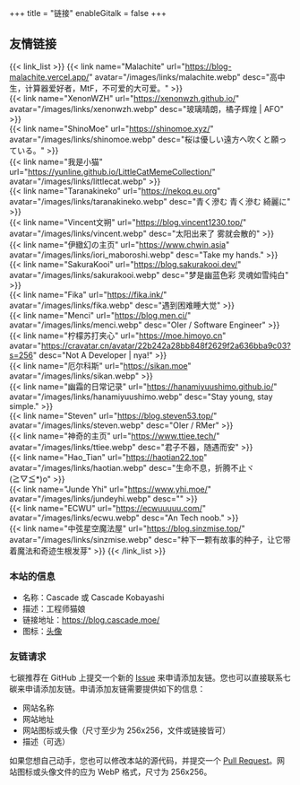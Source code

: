 +++
title = "链接"
enableGitalk = false
+++

## 友情链接
{{< link_list >}}
    {{< link name="Malachite" url="https://blog-malachite.vercel.app/" avatar="/images/links/malachite.webp" desc="高中生，计算器爱好者，MtF，不可爱的大可爱。" >}}  
    {{< link name="XenonWZH" url="https://xenonwzh.github.io/" avatar="/images/links/xenonwzh.webp" desc="玻璃晴朗，橘子辉煌 | AFO" >}}  
    {{< link name="ShinoMoe" url="https://shinomoe.xyz/" avatar="/images/links/shinomoe.webp" desc="桜は優しい遠方へ吹くと願っている。" >}}  
    {{< link name="我是小猫" url="https://yunline.github.io/LittleCatMemeCollection/" avatar="/images/links/littlecat.webp" >}}  
    {{< link name="Taranakineko" url="https://nekoq.eu.org" avatar="/images/links/taranakineko.webp" desc="青く滲む 青く滲む 綺麗に" >}}  
    {{< link name="Vincent文朔" url="https://blog.vincent1230.top/" avatar="/images/links/vincent.webp" desc="太阳出来了 雾就会散的" >}}  
    {{< link name="伊緻幻の主页" url="https://www.chwin.asia" avatar="/images/links/iori_maboroshi.webp" desc="Take my hands." >}}  
    {{< link name="SakuraKooi" url="https://blog.sakurakooi.dev/" avatar="/images/links/sakurakooi.webp" desc="梦是幽蓝色彩 灵魂如雪纯白" >}}  
    {{< link name="Fika" url="https://fika.ink/" avatar="/images/links/fika.webp" desc="遇到困难睡大觉" >}}  
    {{< link name="Menci" url="https://blog.men.ci/" avatar="/images/links/menci.webp" desc="OIer / Software Engineer" >}}  
    {{< link name="柠檬苏打夹心" url="https://moe.himoyo.cn" avatar="https://cravatar.cn/avatar/22b242a28bb848f2629f2a636bba9c03?s=256" desc="Not A Developer | nya!" >}}  
    {{< link name="厄尔科斯" url="https://sikan.moe" avatar="/images/links/sikan.webp" >}}  
    {{< link name="幽霜的日常记录" url="https://hanamiyuushimo.github.io/" avatar="/images/links/hanamiyuushimo.webp" desc="Stay young, stay simple." >}}  
    {{< link name="Steven" url="https://blog.steven53.top/" avatar="/images/links/steven.webp" desc="OIer / RMer" >}}  
    {{< link name="神奇的主页" url="https://www.ttiee.tech/" avatar="/images/links/ttiee.webp" desc="君子不器，随遇而安" >}}  
    {{< link name="Hao_Tian" url="https://haotian22.top" avatar="/images/links/haotian.webp" desc="生命不息，折腾不止ヾ(≧▽≦*)o" >}}  
    {{< link name="Junde Yhi" url="https://www.yhi.moe/" avatar="/images/links/jundeyhi.webp" desc="" >}}  
    {{< link name="ECWU" url="https://ecwuuuuu.com/" avatar="/images/links/ecwu.webp" desc="An Tech noob." >}}  
    {{< link name="中弦星空魔法屋" url="https://blog.sinzmise.top/" avatar="/images/links/sinzmise.webp" desc="种下一颗有故事的种子，让它带着魔法和奇迹生根发芽" >}}
{{< /link_list >}}

### 本站的信息
- 名称：Cascade 或 Cascade Kobayashi
- 描述：工程师猫娘
- 链接地址：<https://blog.cascade.moe/>
- 图标：[头像](/images/avatar.webp)

### 友链请求
七碳推荐在 GitHub 上提交一个新的 [Issue](https://github.com/Isoheptane/isoheptane.github.io/issues) 来申请添加友链。您也可以直接联系七碳来申请添加友链。申请添加友链需要提供如下的信息：  
- 网站名称
- 网站地址
- 网站图标或头像（尺寸至少为 256x256，文件或链接皆可）
- 描述（可选）

如果您想自己动手，您也可以修改本站的源代码，并提交一个 [Pull Request](https://github.com/Isoheptane/isoheptane.github.io)。网站图标或头像文件的应为 WebP 格式，尺寸为 256x256。 
